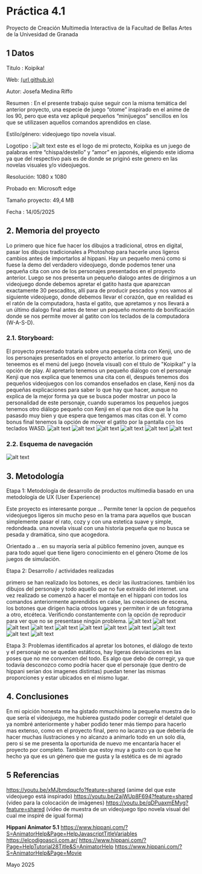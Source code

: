 # Práctica 4.1
Proyecto de Creación Multimedia Interactiva de la Facultad de Bellas Artes de la Univesidad de Granada

## 1 Datos
Titulo : Koipika!

Web: [(url github.io)](https://github.com/joseoan/JosefaMedina_proyecto3.1.github.io)

Autor: Josefa Medina Riffo

Resumen : En el presente trabajo quise seguir con la misma temática del anterior proyecto, una especie de juego “otome” inspirado en el anime de los 90, pero que esta vez apliqué pequeños “minijuegos” sencillos en los que se utilizasen aquellos comandos aprendidos en clase.

Estilo/género: videojuego tipo novela visual.

Logotipo : ![alt text](https://github.com/joseoan/JosefaMedina_proyecto3.1.github.io/blob/78b0f93fc8fb473cc3a608eb6b1f3f992d4089b2/imagenes%20para%20el%20README/fondo.jpg)
este es el logo de mi protecto, Koipika es un juego de palabras entre “chispa/destello” y
“amor” en japonés, eligiendo este idioma ya que del respectivo país es de donde se priginó este genero en las novelas visuales y/o videojuegos.

Resolución: 1080 x 1080

Probado en: Microsoft edge

Tamaño proyecto: 49,4 MB

Fecha : 14/05/2025

## 2. Memoria del proyecto

Lo primero que hice fue  hacer los dibujos a tradicional, otros en digital, pasar los dibujos tradicionales a Photoshop para hacerle unos ligeros cambios antes de importarlos al hippani. Hay un pequeño menú como si fuese la demo del verdadero videojuego, donde podemos tener una pequeña cita con uno de los personajes presentados en el proyecto anterior. Luego se nos presenta un pequeño dialogo antes de dirigirnos a un videojuego donde debemos apretar el gatito hasta que aparezcan exactamente 30 pescaditos, allí para de producir pescados y nos vamos al siguiente videojuego, donde debemos llevar el corazón, que en realidad es el ratón de la computadora, hasta el gatito, que apretamos y nos llevará a un último dialogo final antes de tener un pequeño momento de bonificación donde se nos permite mover al gatito con los teclados de la computadora (W-A-S-D).

### 2.1. Storyboard:
El proyecto presentado trataría sobre una pequeña cinta con Kenji, uno de los personajes presentados en el proyecto anterior. lo primero que teneemos es el menú del juego (novela visual) con el título de "Koipika!" y la opción de play. Al apretarlo tenemos un pequeño diálogo con el personaje Kenji que nos explica que tenemos una cita con él, después tenemos dos pequeños videojuegos con los comandos enseñados en clase, Kenji nos da pequeñas explicaciones para saber lo que hay que hacer, aunque no explica de la mejor forma ya que se busca poder mostrar un poco la personalidad de este personaje, cuando superamos los pequeños juegos tenemos otro diálogo pequeño con Kenji en el que nos dice que la ha pasasdo muy bien y que espera que tengamos mas citas con él. Y como bonus final tenemos la opción de mover el gatito por la pantalla con los teclados WASD. 
![alt text](https://github.com/joseoan/JosefaMedina_proyecto3.1.github.io/blob/65bcd0c57b485b390cb7943a5e3bf4ebe009d706/imagenes%20para%20el%20README/IMG_2805.jpg)
![alt text](https://github.com/joseoan/JosefaMedina_proyecto3.1.github.io/blob/c33780605445381163f83d4837f4bcd34cf09188/imagenes%20para%20el%20README/IMG_2806.jpg)
![alt text](https://github.com/joseoan/JosefaMedina_proyecto3.1.github.io/blob/c33780605445381163f83d4837f4bcd34cf09188/imagenes%20para%20el%20README/IMG_2807.jpg)
![alt text](https://github.com/joseoan/JosefaMedina_proyecto3.1.github.io/blob/bea91fbe5f35d62852d8e636b9c02c3a46f49f60/imagenes%20para%20el%20README/IMG_2807.jpg)
![alt text](https://github.com/joseoan/JosefaMedina_proyecto3.1.github.io/blob/981805b3c68ac8e7f955947148082e52f3d252ae/imagenes%20para%20el%20README/IMG_2808.jpg)
![alt text](https://github.com/joseoan/JosefaMedina_proyecto3.1.github.io/blob/c33780605445381163f83d4837f4bcd34cf09188/imagenes%20para%20el%20README/IMG_2810.jpg)

### 2.2. Esquema de navegación
![alt text](https://github.com/joseoan/JosefaMedina_proyecto3.1.github.io/blob/e151c79bc6d647b596a12534d939425ee2e3b33b/imagenes%20para%20el%20README/explicacion.drawio.png)

## 3. Metodología

Etapa 1: Metodología de desarrollo de productos multimedia basado en una metodología de UX (User Experience)

Este proyecto es interesante porque ... Permite tener la opcion de pequeños videojuegos ligeros sin mucho peso en la trama para aquellos que buscan simplemente pasar el rato, cozy y con una estetica suave y simple, redondeada. una novela visual con una historia pequeña que no busca se pesada y dramática, sino que acogedora.

Orientado a .. en su mayoría sería al público femenino joven, aunque es para todo aquel que tiene ligero conocimiento en el género Otome de los juegos de simulación.

Etapa 2: Desarrollo / actividades realizadas

primero se han realizado los botones, es decir las ilustraciones. también los dibujos del personaje y todo aquello que no fue extraído del internet. una vez realizado se comenzó a hacer el montaje en el hippani con todos los comandos anteriormente aprendidos en calse, las creaciones de escena, los botones que dirigen hacia otroos lugares y permiten ir de un fotograma a otro, etcéteca. Verificndo constantemente con la opción de reproducir para ver que no se presentase ningún problema.
![alt text](https://github.com/joseoan/JosefaMedina_proyecto3.1.github.io/blob/ec6b2e4c570476f522b40b06143fc1c0b81b2553/imagenes%20para%20el%20README/GATITO.png)
![alt text](https://github.com/joseoan/JosefaMedina_proyecto3.1.github.io/blob/ec6b2e4c570476f522b40b06143fc1c0b81b2553/imagenes%20para%20el%20README/KENJI%204.png)
![alt text](https://github.com/joseoan/JosefaMedina_proyecto3.1.github.io/blob/ec6b2e4c570476f522b40b06143fc1c0b81b2553/imagenes%20para%20el%20README/KENJI%205.png)
![alt text](https://github.com/joseoan/JosefaMedina_proyecto3.1.github.io/blob/ec6b2e4c570476f522b40b06143fc1c0b81b2553/imagenes%20para%20el%20README/KENJI%206.png)
![alt text](https://github.com/joseoan/JosefaMedina_proyecto3.1.github.io/blob/ec6b2e4c570476f522b40b06143fc1c0b81b2553/imagenes%20para%20el%20README/PESCADO.png)
![alt text](https://github.com/joseoan/JosefaMedina_proyecto3.1.github.io/blob/ec6b2e4c570476f522b40b06143fc1c0b81b2553/imagenes%20para%20el%20README/bien%20hecho.png)
![alt text](https://github.com/joseoan/JosefaMedina_proyecto3.1.github.io/blob/ec6b2e4c570476f522b40b06143fc1c0b81b2553/imagenes%20para%20el%20README/corazon%20mouse.png)
![alt text](https://github.com/joseoan/JosefaMedina_proyecto3.1.github.io/blob/ec6b2e4c570476f522b40b06143fc1c0b81b2553/imagenes%20para%20el%20README/kenji%201.png)
![alt text](https://github.com/joseoan/JosefaMedina_proyecto3.1.github.io/blob/ec6b2e4c570476f522b40b06143fc1c0b81b2553/imagenes%20para%20el%20README/kenji%202.png)
![alt text](https://github.com/joseoan/JosefaMedina_proyecto3.1.github.io/blob/ec6b2e4c570476f522b40b06143fc1c0b81b2553/imagenes%20para%20el%20README/kenji%203.png)
![alt text](https://github.com/joseoan/JosefaMedina_proyecto3.1.github.io/blob/ec6b2e4c570476f522b40b06143fc1c0b81b2553/imagenes%20para%20el%20README/play.png)

Etapa 3: Problemas identificados
al apretar los botones, el diálogo de texto y el personaje no se quedan estáticos, hay ligeras desviaciones en las poses que no me convencen del todo. Es algo que debo de corregir, ya que todavía desconozco como podría hacer que el personaje (que dentro de hippani serían dos imagenes distintas) puedan tener las mismas proporciones y estar ubicados en el mismo lugar.

## 4. Conclusiones
En mi opición honesta me ha gistado mmuchísimo la pequeña muestra de lo que sería el videojuego, me hubierea gustado poder corregir el detalel que ya nombré anteriormente y haber podido tener más tiempo para hacerlo mas extenso, como en el proyecto final, pero no lacanzo ya que debería de hacer muchas ilustraciones y no alcanzo a animarlo todo en un solo día, pero si se me presenta la oportunida de nuevo me encantaría hacer el proyecto por completo. También que estoy muy a gusto con lo que he hecho ya que es un género que me gusta y la estética es de mi agrado

## 5 Referencias

https://youtu.be/xMJbmdqucfo?feature=shared (anime del que este videojuego está inspirado)
https://youtu.be/2ajWUp8F694?feature=shared (video para la colocación de imágenes)
https://youtu.be/qDPuaxmEMyg?feature=shared (video de muestra de un videojuego tipo novela visual del cual me inspiré de igual forma)

**Hippani Animator 5.1**
https://www.hippani.com/?S=AnimatorHelp&Page=HelpJavascriptTitleVariables
https://elcodigoascii.com.ar/
https://www.hippani.com/?Page=HelpTutorial28Title&S=AnimatorHelp
https://www.hippani.com/?S=AnimatorHelp&Page=Movie


Mayo 2025
